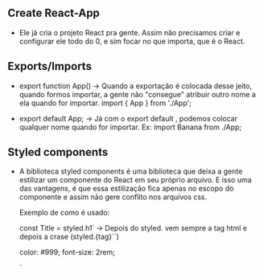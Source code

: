 ## Create React-App

 * Ele já cria o projeto React pra gente. Assim não precisamos criar e configurar ele todo do 0, e sim focar no que importa, que é o
 React.

 ## Exports/Imports

 * export function App()         →  Quando a exportação é colocada desse jeito, quando formos importar, a gente não "consegue" atribuir outro 
                                    nome a ela quando for importar.
                                    import { App } from './App';

 * export default App;          → Já com o export default , podemos colocar qualquer nome quando for importar. Ex:
                                    import Banana from ./App;



## Styled components

 * A biblioteca styled components é uma biblioteca que deixa a gente estilizar um componente do React em seu próprio arquivo.
   E isso uma das vantagens, é que essa estilização fica apenas no escopo do componente e assim não gere conflito nos arquivos css.

   Exemplo de como é usado:

   const Title = styled.h1`             → Depois do styled. vem sempre a tag html e depois a crase (styled.{tag}``)
   
   color: #999;
   font-size: 2rem;
   
   `